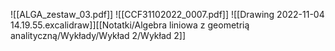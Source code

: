 ![[ALGA_zestaw_03.pdf]]
![[CCF31102022_0007.pdf]]
![[Drawing 2022-11-04 14.19.55.excalidraw]][[Notatki/Algebra liniowa z geometrią analityczną/Wykłady/Wykład 2/Wykład 2]]